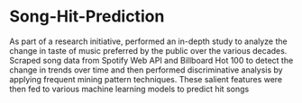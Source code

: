 # Song-Hit-Prediction
As part of a research initiative, performed an in-depth study to analyze the change in taste of music preferred by the public over the various decades.
Scraped song data from Spotify Web API and Billboard Hot 100 to detect the change in trends over time and then performed discriminative analysis by applying frequent mining pattern techniques. These salient features were then fed to various machine learning models to predict hit songs
